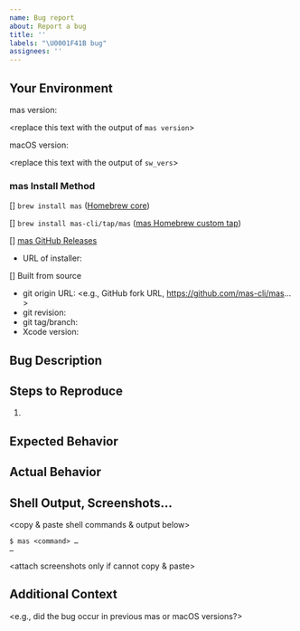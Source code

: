 ```yaml
---
name: Bug report
about: Report a bug
title: ''
labels: "\U0001F41B bug"
assignees: ''
---
```

## Your Environment

mas version:

\<replace this text with the output of `mas version`\>

macOS version:

\<replace this text with the output of `sw_vers`\>

### mas Install Method

[] `brew install mas` ([Homebrew core](https://github.com/Homebrew/homebrew-core))

[] `brew install mas-cli/tap/mas` ([mas Homebrew custom tap](https://github.com/mas-cli/homebrew-tap))

[] [mas GitHub Releases](https://github.com/mas-cli/mas/releases)

- URL of installer:

[] Built from source

- git origin URL: \<e.g., GitHub fork URL, <https://github.com/mas-cli/mas>…\>
- git revision:
- git tag/branch:
- Xcode version:

## Bug Description

## Steps to Reproduce

1.

## Expected Behavior

## Actual Behavior

## Shell Output, Screenshots…

\<copy & paste shell commands & output below\>

```shell
$ mas <command> …
…
```

\<attach screenshots only if cannot copy & paste\>

## Additional Context

\<e.g., did the bug occur in previous mas or macOS versions?>

